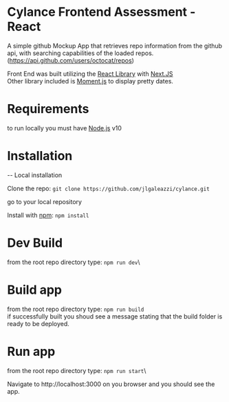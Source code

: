 # Cylance Frontend Assessment - React

A simple github Mockup App that retrieves repo information from the github api, with searching capabilities of the loaded repos.
(https://api.github.com/users/octocat/repos)



Front End was built utilizing the [React Library](https://reactjs.org/)
with [Next.JS](https://nextjs.org/)\
Other library included is [Moment.js](https://momentjs.com/) to display pretty dates.

# Requirements

to run locally you must have [Node.js](https://nodejs.org/en/) v10 

# Installation

-- Local installation

Clone the repo: `git clone https://github.com/jlgaleazzi/cylance.git`

go to your local repository

Install with [npm](https://www.npmjs.com/):  `npm install`


# Dev Build
from the root repo directory type: `npm run dev`\

# Build app
from the root repo directory type: `npm run build`\
if successfully built you shoud see a message stating that the build folder is ready to be deployed.
 
 # Run app
 from the root repo directory type: `npm run start`\

 

Navigate to http://localhost:3000 on you browser and you should see the app.

